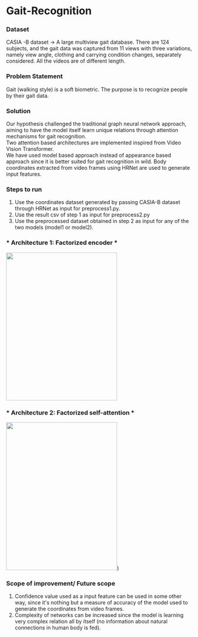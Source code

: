 # Gait-Recognition

### Dataset ###
CASIA -B dataset -> A large multiview gait database. There are 124 subjects, and the gait data was captured from 11 views with three variations, namely view angle, clothing and carrying condition changes, separately considered. All the videos are of different length.

### Problem Statement ###
Gait (walking style)  is a soft biometric. The purpose is to recognize people by their gait data.

### Solution ###
Our hypothesis challenged the traditional graph neural network approach, aiming to have the model itself learn unique relations through attention mechanisms for gait recognition. <br>
Two attention based architectures are implemented inspired from Video Vision Transformer. <br>
We have used model based approach instead of appearance based approach since it is better suited for gait recognition in wild. Body coordinates extracted from video frames using HRNet are used to generate input features.

### Steps to run ###
1. Use the coordinates dataset generated by passing CASIA-B dataset through HRNet as input for preprocess1.py.
2. Use the result csv of step 1 as input for preprocess2.py
3. Use the preprocessed dataset obtained in step 2 as input for any of the two models (model1 or model2).

### * Architecture 1: Factorized encoder * ###
<img src ="https://github.com/Shivani-15/Gait-Recognition/assets/58560161/1f83d35a-a46f-409b-9c5d-d2a70b0c95fd" width= 300 height = 400>

### * Architecture 2: Factorized self-attention * ###
<img src = "https://github.com/Shivani-15/Gait-Recognition/assets/58560161/7d73a6a7-0808-4c8c-beed-8dab2dd268ee" width= 300 height = 400>)
<br>

### Scope of improvement/ Future scope ###
1. Confidence value used as a input feature can be used in some other way, since it's nothing but a measure of accuracy of the model used to generate the coordinates from video frames.
2. Complexity of networks can be increased since the model is learning very complex relation all by itself (no information about natural connections in human body is fed).
